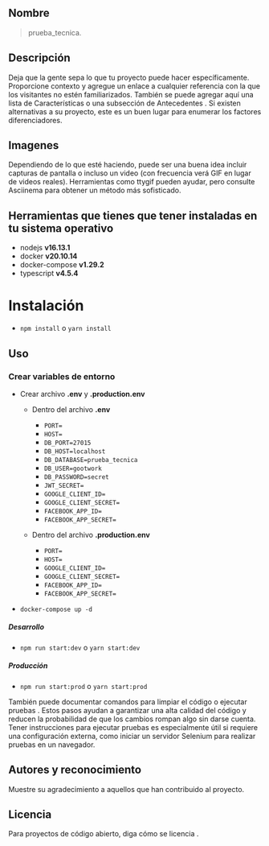 ## Nombre
> prueba_tecnica.

## Descripción
Deja que la gente sepa lo que tu proyecto puede hacer específicamente. Proporcione contexto y agregue un enlace a cualquier referencia con la que los visitantes no estén familiarizados. También se puede agregar aquí una lista de Características o una subsección de Antecedentes . Si existen alternativas a su proyecto, este es un buen lugar para enumerar los factores diferenciadores.

## Imagenes
Dependiendo de lo que esté haciendo, puede ser una buena idea incluir capturas de pantalla o incluso un video (con frecuencia verá GIF en lugar de videos reales). Herramientas como ttygif pueden ayudar, pero consulte Asciinema para obtener un método más sofisticado.

## Herramientas que tienes que tener instaladas en tu sistema operativo
* nodejs __v16.13.1__
* docker __v20.10.14__
* docker-compose __v1.29.2__
* typescript __v4.5.4__

# Instalación
* ```npm install``` o ```yarn install ```
    
## Uso
### Crear variables de entorno
* Crear archivo __.env__ y __.production.env__
    
    - Dentro del archivo __.env__
        
        - `PORT=`
        - `HOST=`
        - `DB_PORT=27015`
        - `DB_HOST=localhost`
        - `DB_DATABASE=prueba_tecnica`
        - `DB_USER=gootwork`
        - `DB_PASSWORD=secret`
        - `JWT_SECRET=`
        - `GOOGLE_CLIENT_ID=`
        - `GOOGLE_CLIENT_SECRET=`
        - `FACEBOOK_APP_ID=`
        - `FACEBOOK_APP_SECRET=`
    - Dentro del archivo __.production.env__
        
        - `PORT=`
        - `HOST=`
        - `GOOGLE_CLIENT_ID=`
        - `GOOGLE_CLIENT_SECRET=`
        - `FACEBOOK_APP_ID=`
        - `FACEBOOK_APP_SECRET=`

* ```docker-compose up -d```
##### Desarrollo
* ```npm run start:dev``` o ```yarn start:dev```
##### Producción
* ```npm run start:prod``` o ```yarn start:prod```

También puede documentar comandos para limpiar el código o ejecutar pruebas . Estos pasos ayudan a garantizar una alta calidad del código y reducen la probabilidad de que los cambios rompan algo sin darse cuenta. Tener instrucciones para ejecutar pruebas es especialmente útil si requiere una configuración externa, como iniciar un servidor Selenium para realizar pruebas en un navegador.

## Autores y reconocimiento
Muestre su agradecimiento a aquellos que han contribuido al proyecto.

## Licencia
Para proyectos de código abierto, diga cómo se licencia .